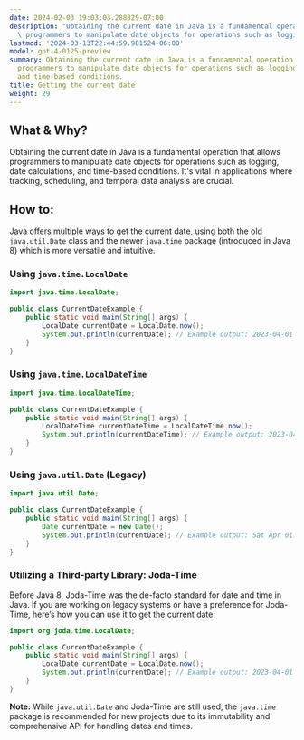 ```yaml
---
date: 2024-02-03 19:03:03.288829-07:00
description: "Obtaining the current date in Java is a fundamental operation that allows\
  \ programmers to manipulate date objects for operations such as logging, date\u2026"
lastmod: '2024-03-13T22:44:59.981524-06:00'
model: gpt-4-0125-preview
summary: Obtaining the current date in Java is a fundamental operation that allows
  programmers to manipulate date objects for operations such as logging, date calculations,
  and time-based conditions.
title: Getting the current date
weight: 29
---
```


## What & Why?
Obtaining the current date in Java is a fundamental operation that allows programmers to manipulate date objects for operations such as logging, date calculations, and time-based conditions. It's vital in applications where tracking, scheduling, and temporal data analysis are crucial.

## How to:
Java offers multiple ways to get the current date, using both the old `java.util.Date` class and the newer `java.time` package (introduced in Java 8) which is more versatile and intuitive.

### Using `java.time.LocalDate`
```java
import java.time.LocalDate;

public class CurrentDateExample {
    public static void main(String[] args) {
        LocalDate currentDate = LocalDate.now();
        System.out.println(currentDate); // Example output: 2023-04-01
    }
}
```
### Using `java.time.LocalDateTime`
```java
import java.time.LocalDateTime;

public class CurrentDateExample {
    public static void main(String[] args) {
        LocalDateTime currentDateTime = LocalDateTime.now();
        System.out.println(currentDateTime); // Example output: 2023-04-01T12:34:56.789
    }
}
```
### Using `java.util.Date` (Legacy)
```java
import java.util.Date;

public class CurrentDateExample {
    public static void main(String[] args) {
        Date currentDate = new Date();
        System.out.println(currentDate); // Example output: Sat Apr 01 12:34:56 BST 2023
    }
}
```
### Utilizing a Third-party Library: Joda-Time
Before Java 8, Joda-Time was the de-facto standard for date and time in Java. If you are working on legacy systems or have a preference for Joda-Time, here’s how you can use it to get the current date:
```java
import org.joda.time.LocalDate;

public class CurrentDateExample {
    public static void main(String[] args) {
        LocalDate currentDate = LocalDate.now();
        System.out.println(currentDate); // Example output: 2023-04-01
    }
}
```
**Note:** While `java.util.Date` and Joda-Time are still used, the `java.time` package is recommended for new projects due to its immutability and comprehensive API for handling dates and times.
